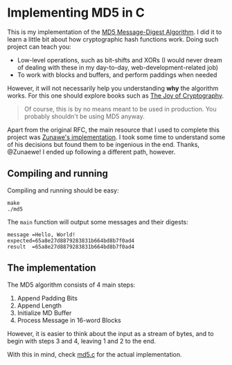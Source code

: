 # Implementing MD5 in C

This is my implementation of the [MD5 Message-Digest Algorithm](https://datatracker.ietf.org/doc/html/rfc1321). I did it to learn a little bit about how cryptographic hash functions work. Doing such project can teach you:

- Low-level operations, such as bit-shifts and XORs (I would never dream of dealing with these in my day-to-day, web-development-related job)
- To work with blocks and buffers, and perform paddings when needed

However, it will not necessarily help you understanding **why** the algorithm works. For this one should explore books such as [The Joy of Cryptography](https://joyofcryptography.com/).

> Of course, this is by no means meant to be used in production. You probably shouldn't be using MD5 anyway.

Apart from the original RFC, the main resource that I used to complete this project was [Zunawe's implementation](https://github.com/Zunawe/md5-c). I took some time to understand some of his decisions but found them to be ingenious in the end. Thanks, @Zunaewe! I ended up following a different path, however.

## Compiling and running

Compiling and running should be easy:

```
make
./md5
```

The `main` function will output some messages and their digests:

```
message =Hello, World!
expected=65a8e27d8879283831b664bd8b7f0ad4
result  =65a8e27d8879283831b664bd8b7f0ad4
```

## The implementation

The MD5 algorithm consists of 4 main steps:

1. Append Padding Bits
2. Append Length
3. Initialize MD Buffer
4. Process Message in 16-word Blocks

However, it is easier to think about the input as a stream of bytes, and to begin with steps 3 and 4, leaving 1 and 2 to the end.

With this in mind, check [md5.c](./md5.c) for the actual implementation.
